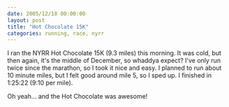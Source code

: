 ```yaml
---
date: 2005/12/18 00:00:00
layout: post
title: "Hot Chocolate 15K"
categories: running, race, nyrr
---
```


I ran the NYRR Hot Chocolate 15K (9.3 miles) this morning. It was cold, but then again, it's the middle of December, so whaddya expect? I've only run twice since the marathon, so I took it nice and easy. I planned to run about 10 minute miles, but I felt good around mile 5, so I sped up. I finished in 1:25:22 (9:10 per mile).

Oh yeah... and the Hot Chocolate was awesome!
